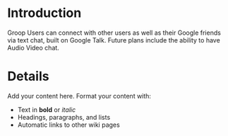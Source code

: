 # Introduction #

Groop Users can connect with other users as well as their Google friends via text chat, built on Google Talk. Future plans include the ability to have Audio Video chat.

# Details #

Add your content here.  Format your content with:
  * Text in **bold** or _italic_
  * Headings, paragraphs, and lists
  * Automatic links to other wiki pages